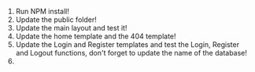 1. Run NPM install!
2. Update the public folder!
3. Update the main layout and test it!
4. Update the home template and the 404 template!
5. Update the Login and Register templates and test the Login, Register and Logout functions, don't forget to update the name of the database!
6.